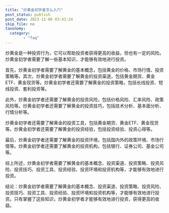 ```yaml
---
title: "炒黄金初学者怎么入门"
post_status: publish
post_date: 2023-11-06 03:43:24
skip_file: no
taxonomy:
  category:
        - "faq"
---
```


炒黄金是一种投资行为，它可以帮助投资者获得更高的收益，但也有一定的风险。炒黄金初学者需要了解一些基本知识，才能够有效地进行投资。

首先，炒黄金初学者需要了解黄金的基本概念，包括黄金的价格、市场行情、投资策略等。其次，炒黄金初学者需要了解黄金的投资渠道，包括黄金期货、黄金ETF、黄金现货等。炒黄金初学者还需要了解黄金的投资策略，包括长线投资、短线投资、套利投资等。

此外，炒黄金初学者还需要了解黄金的投资风险，包括价格风险、汇率风险、政策风险等。炒黄金初学者还需要了解黄金的投资技巧，包括技术分析、基本面分析、行情分析等。

炒黄金初学者还需要了解黄金的投资工具，包括黄金期货、黄金ETF、黄金现货等。炒黄金初学者还需要了解黄金的投资经验，包括投资经验、投资心得等。

最后，炒黄金初学者还需要了解黄金的投资环境，包括国内外的政策环境、市场行情等。炒黄金初学者还需要了解黄金的投资机构，包括银行、证券公司、基金公司等。

综上所述，炒黄金初学者需要了解黄金的基本概念、投资渠道、投资策略、投资风险、投资技巧、投资工具、投资经验、投资环境和投资机构等，才能够有效地进行投资。

结论：炒黄金初学者需要了解黄金的基本概念、投资渠道、投资策略、投资风险、投资技巧、投资工具、投资经验、投资环境和投资机构等，才能够有效地进行投资。只有掌握了这些知识，炒黄金初学者才能够有效地进行投资，获得更高的收益。
